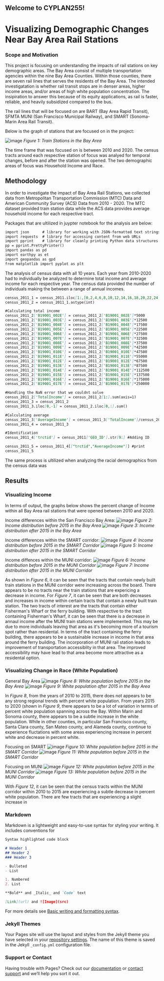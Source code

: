 ## Welcome to CYPLAN255!

# Visualizing Demographic Changes Near Bay Area Rail Stations

### Scope and Motivation

This project is focusing on understanding the impacts of rail stations on key demographic areas. The Bay Area consist of multiple transportation agencies within the nine Bay Area Counties. Within those counties, there are seven rail lines that serves the residents of the Bay Area. The intended investigatation is whether rail transit stops are in denser areas, higher income areas, and/or areas of high white population concentration. The insipiration to answer this because of its equity applications, as rail is faster, reliable, and heavily subsidized compared to the bus.

The rail lines that will be focused on are BART (Bay Area Rapid Transit), SFMTA MUNI (San Francisco Municipal Railway), and SMART (Sonoma-Marin Area Rail Transit). 

Below is the graph of stations that are focused on in the project:

![image](https://user-images.githubusercontent.com/98051167/166744482-615261bb-0d81-4fbe-994f-de15cfdda468.png)
_Figure 1: Train Stations in the Bay Area_

The time frame that was focused on is between 2010 and 2020. The census tracts around each respective station of focus was analyed for temporal changes, before and after the station was opened. The two demographic areas of focus was Household Income and Race. 

## Methodology

In order to investigate the impact of Bay Area Rail Stations, we collected data from Metropolitan Transportation Commission (MTC) Data and American Community Survey (ACS) Data from 2010 - 2020. The MTC dataset provided train station data while the ACS data provides average household income for each respective tract.

Packages that are ultilized in juypter notebook for the analysis are below:

```markdown
import json      # library for working with JSON-formatted text strings
import requests  # library for accessing content from web URLs
import pprint    # library for cleanly printing Python data structures
pp = pprint.PrettyPrinter()
import pandas as pd
import earthpy as et
import geopandas as gpd
from matplotlib import pyplot as plt
```

The analysis of census data with all 10 years. Each year from 2010-2020 had to individually be analyzed to determine total income and average income for each respective year. The census data provided the number of individuals making the between a range of annual incomes.

```markdown
census_2011_1 = census_2011.iloc[1:,[0,2,4,6,8,10,12,14,16,18,20,22,24,26,28,30,32]]
census_2011_2 = census_2011_1.astype(int)

#Calculating total income
census_2011_2['B19001_002E'] = census_2011_2['B19001_002E']*5000
census_2011_2['B19001_003E'] = census_2011_2['B19001_003E']*12500
census_2011_2['B19001_004E'] = census_2011_2['B19001_004E']*17500
census_2011_2['B19001_005E'] = census_2011_2['B19001_005E']*22500
census_2011_2['B19001_006E'] = census_2011_2['B19001_006E']*27500
census_2011_2['B19001_007E'] = census_2011_2['B19001_007E']*32500
census_2011_2['B19001_008E'] = census_2011_2['B19001_008E']*37500
census_2011_2['B19001_009E'] = census_2011_2['B19001_009E']*42500
census_2011_2['B19001_010E'] = census_2011_2['B19001_010E']*47500
census_2011_2['B19001_011E'] = census_2011_2['B19001_011E']*55000
census_2011_2['B19001_012E'] = census_2011_2['B19001_012E']*67500
census_2011_2['B19001_013E'] = census_2011_2['B19001_013E']*87500
census_2011_2['B19001_014E'] = census_2011_2['B19001_014E']*112500
census_2011_2['B19001_015E'] = census_2011_2['B19001_015E']*137500
census_2011_2['B19001_016E'] = census_2011_2['B19001_016E']*175000
census_2011_2['B19001_017E'] = census_2011_2['B19001_017E']*250000

#Handling the NaN error that we couldnt solve
census_2011_2['TotalIncome'] = census_2011_2[1:].sum(axis=1)
census_2011_3 = census_2011_2
census_2011_3.iloc[0,-1] = census_2011_2.iloc[0,:].sum()

#Calculating average
census_2011_3['AverageIncome'] = census_2011_3['TotalIncome']/census_2011_3['B19001_001E']
census_2011_4 = census_2011_3

#Identification
census_2011_4['trctid'] = census_2011['GEO_ID'].str[9:] #Adding ID

census_2011_5 = census_2011_4[["trctid","AverageIncome"]] #print
census_2011_5
```

The same process is ultilized when analyzing the racial demographics from the census data was

## Results

### Visualizing Income
In terms of output, the graphs below shows the percent change of Income within all Bay Area rail stations that were opened between 2010 and 2020. 

Income differences within the San Francisco Bay Area:
![image](https://user-images.githubusercontent.com/98051167/166804617-3d03feaf-86db-4790-bdef-84b0db5b6980.png)
_Figure 2: Income distribution before 2015 in the Bay Area_
![image](https://user-images.githubusercontent.com/98051167/166804714-3225a4d1-950c-4d60-ac8e-2577b4772ce2.png)
_Figure 3: Income distribution after 2015 in the Bay Area_

Income differences within the SMART corridor:
![image](https://user-images.githubusercontent.com/98051167/166805672-d1667b6f-3269-45f9-95f2-5c9a1750b05a.png)
_Figure 4: Income distribution before 2015 in the SMART Corridor_
![image](https://user-images.githubusercontent.com/98051167/166805014-3fd84542-644c-4134-b745-28dbd3d6d81f.png)
_Figure 5: Income distribution after 2015 in the SMART Corridor_

Income diffences within the MUNI corridor:
![image](https://user-images.githubusercontent.com/98051167/166805102-f7e122f5-cb07-4ae4-955f-178372f76e70.png)
_Figure 6: Income distribution before 2015 in the MUNI Corridor_
![image](https://user-images.githubusercontent.com/98051167/166805130-9245105d-c334-4fa1-9fe2-5b38ebfdb29e.png)
_Figure 7: Income distribution after 2015 in the MUNI Corridor_

As shown in _Figure 6_, it can be seen that the tracts that contain newly built train stations in the MUNI corridor were increasing across the board. There appears to be no tracts near the train stations that are expericing a decrease in income. For _Figure 7_, it can be seen that are both decreases and increases in income within certain tracts that contain a newly built train station. The two tracts of interest are the tracts that contain either Fisherman's Wharf or the ferry building. With respective to the tract containing Fisherman's Wharf, it can be seen that there is a decrease in annaul income after the MUNI train stations were implemented. This may be due to more individuals leaving that area as it's becoming more of a tourism spot rather than residental. In terms of the tract containing the ferry building, there appears to be a sustainable increase in income in that area around the ferry building. The incorporation of MUNI rail station leads to improvement of transportation accessiblity in that area. The improved accessibility may have lead to that area become more attractive as a residental option.

### Visualizing Change in Race (White Population)

General Bay Area
![image](https://user-images.githubusercontent.com/98051167/166809307-01e7a305-330c-49de-832f-5fd65dbb44bc.png)
_Figure 8: White population before 2015 in the Bay Area_
![image](https://user-images.githubusercontent.com/98051167/166809352-e216510c-8fd5-40fb-a258-732d1ec2e6fc.png)
_Figure 9: White population after 2015 in the Bay Area_

In _Figure 8_, from the years of 2010 to 2015, there does not appears to be any strong regional trends with percent white population. From years 2015 to 2020 (shown in _Figure 9_, there appears to be a lot of variation in terms of percent white population spanning across the Bay. Within Marin and Sonoma county, there appears to be a subtle increase in the white population. While in other counties, in particular San Francisco county, Santa Clara county, San Mateo county, and Alameda county, continue to experience fluctations with some areas experiencing increase in percent white and decrease in percent white.

Focusing on SMART
![image](https://user-images.githubusercontent.com/98051167/166809493-20c2f802-8734-4690-8d4a-5b6d50c3ffa5.png)
_Figure 10: White population before 2015 in the SMART Corridor_
![image](https://user-images.githubusercontent.com/98051167/166809531-fe86e2d3-ab81-471c-aa10-2ad2b5c79974.png)
_Figure 11: White population before 2015 in the SMART Corridor_

Focusing on MUNI
![image](https://user-images.githubusercontent.com/98051167/166809392-c7571d11-3c3d-4e93-a582-6afd3e4ffaef.png)
_Figure 12: White population before 2015 in the MUNI Corridor_
![image](https://user-images.githubusercontent.com/98051167/166809446-92c96275-c741-4277-8ac6-b452085a5107.png)
_Figure 13: White population before 2015 in the MUNI Corridor_

With _Figure 12_, it can be seen that the census tracts within the MUNI corridor within 2010 to 2015 are experiencing a subtle decrease in percent white population. There are few tracts that are experiencing a slight increase in

### Markdown

Markdown is a lightweight and easy-to-use syntax for styling your writing. It includes conventions for

```markdown
Syntax highlighted code block

# Header 1
## Header 2
### Header 3

- Bulleted
- List

1. Numbered
2. List

**Bold** and _Italic_ and `Code` text

[Link](url) and ![Image](src)
```

For more details see [Basic writing and formatting syntax](https://docs.github.com/en/github/writing-on-github/getting-started-with-writing-and-formatting-on-github/basic-writing-and-formatting-syntax).

### Jekyll Themes

Your Pages site will use the layout and styles from the Jekyll theme you have selected in your [repository settings](https://github.com/bslin99/Final_Project/settings/pages). The name of this theme is saved in the Jekyll `_config.yml` configuration file.

### Support or Contact

Having trouble with Pages? Check out our [documentation](https://docs.github.com/categories/github-pages-basics/) or [contact support](https://support.github.com/contact) and we’ll help you sort it out.
